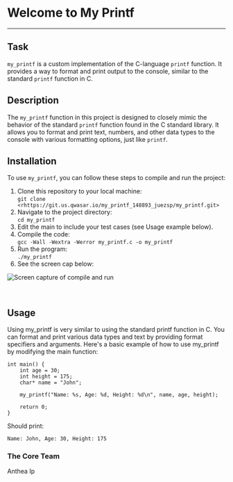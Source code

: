 # Welcome to My Printf
***

## Task
`my_printf` is a custom implementation of the C-language `printf` 
function. It provides a way to format and print output to the console, 
similar to the standard `printf` function in C.

## Description
The `my_printf` function in this project is designed to closely mimic 
the behavior of the standard `printf` function found in the C standard 
library. It allows you to format and print text, numbers, and other data 
types to the console with various formatting options, just like `printf`.


## Installation
To use `my_printf`, you can follow these steps to compile and run the project:

1. Clone this repository to your local machine: </br>
   ```git clone <rhttps://git.us.qwasar.io/my_printf_148893_juezsp/my_printf.git>```</br>
2. Navigate to the project directory:</br>
   ```cd my_printf```</br>
3. Edit the main to include your test cases (see Usage example below). </br>
4. Compile the code:</br>
  ```gcc -Wall -Wextra -Werror my_printf.c -o my_printf```</br>
5. Run the program:</br>
   ```./my_printf```</br>
6. See the screen cap below:

![Screen capture of compile and run](my_printfScreencap.png)


</br>

## Usage
Using my_printf is very similar to using the standard printf function in C. 
You can format and print various data types and text by providing format 
specifiers and arguments. Here's a basic example of how to use my_printf by
modifying the main function:

```
int main() {
    int age = 30;
    int height = 175;
    char* name = "John";

    my_printf("Name: %s, Age: %d, Height: %d\n", name, age, height);

    return 0;
}
```
Should print:
```                                    
Name: John, Age: 30, Height: 175
```

### The Core Team
Anthea Ip